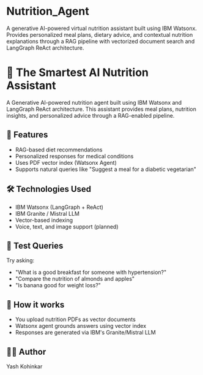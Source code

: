 # Nutrition_Agent
A generative AI-powered virtual nutrition assistant built using IBM Watsonx. Provides personalized meal plans, dietary advice, and contextual nutrition explanations through a RAG pipeline with vectorized document search and LangGraph ReAct architecture.
# 🧠 The Smartest AI Nutrition Assistant

A Generative AI-powered nutrition agent built using IBM Watsonx and LangGraph ReAct architecture. This assistant provides meal plans, nutrition insights, and personalized advice through a RAG-enabled pipeline.

## 🚀 Features
- RAG-based diet recommendations
- Personalized responses for medical conditions
- Uses PDF vector index (Watsonx Agent)
- Supports natural queries like "Suggest a meal for a diabetic vegetarian"

## 🛠️ Technologies Used
- IBM Watsonx (LangGraph + ReAct)
- IBM Granite / Mistral LLM
- Vector-based indexing
- Voice, text, and image support (planned)

## 🧪 Test Queries
Try asking:
- "What is a good breakfast for someone with hypertension?"
- "Compare the nutrition of almonds and apples"
- "Is banana good for weight loss?"

## 🧠 How it works
- You upload nutrition PDFs as vector documents
- Watsonx agent grounds answers using vector index
- Responses are generated via IBM's Granite/Mistral LLM

## 👨‍💻 Author
Yash Kohinkar  
